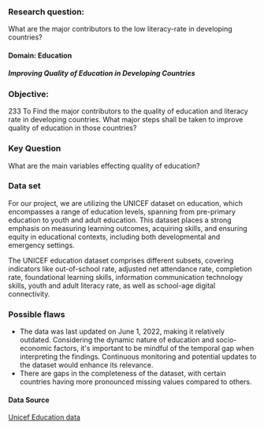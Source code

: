 ### Research question:

What are the major contributors to the low literacy-rate in developing countries?

#### Domain: Education

##### Improving Quality of Education in Developing Countries

### Objective:

233
To Find the major contributors to the quality of education and literacy rate in developing countries. What major steps shall be taken to improve quality of education in those countries?

### Key Question

What are the main variables effecting quality of education?

### Data set

For our project, we are utilizing the UNICEF dataset on education, which encompasses a range of education levels, spanning from pre-primary education to youth and adult education. This dataset places a strong emphasis on measuring learning outcomes, acquiring skills, and ensuring equity in educational contexts, including both developmental and emergency settings.

The UNICEF education dataset comprises different subsets, covering indicators like out-of-school rate, adjusted net attendance rate, completion rate, foundational learning skills, information communication technology skills, youth and adult literacy rate, as well as school-age digital connectivity.

### Possible flaws

<ul>
<li>The data was last updated on June 1, 2022, making it relatively outdated. Considering the dynamic nature of education and socio-economic factors, it's important to be mindful of the temporal gap when interpreting the findings. Continuous monitoring and potential updates to the dataset would enhance its relevance.</li>
<li>There are gaps in the completeness of the dataset, with certain countries having more pronounced missing values compared to others.</li>      
</ul>

#### Data Source

<a href="https://data.unicef.org/topic/education/overview/" target="_blank">Unicef Education data</a>
